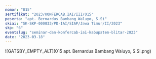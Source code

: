 ```yaml
---
nomor: "015"
sertifikat: "2023/KONFERCAB.IAI/III/015"
peserta: "apt. Bernardus Bambang Waluyo, S.Si"
skiai: "SK-SKP-000033/PD-IAI/SIAP/Jawa Timur/II/2023"
skp: "6"
eventslug: "seminar-dan-konfercab-iai-kabupaten-blitar-2023"
date: "2023-03-18"
---
```


![GATSBY_EMPTY_ALT](015 apt. Bernardus Bambang Waluyo, S.Si.png)
